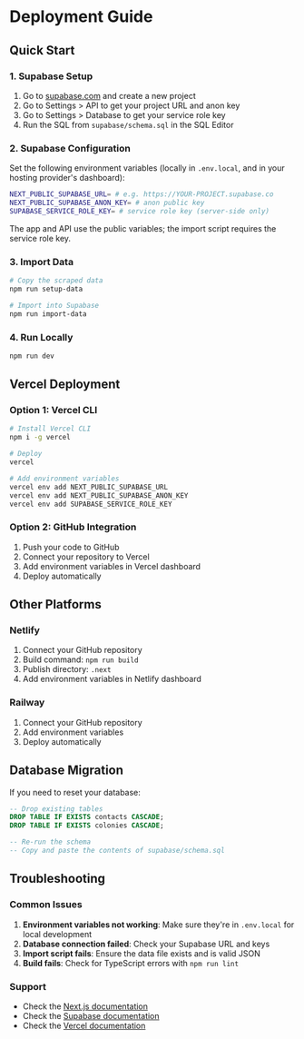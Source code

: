 # Deployment Guide

## Quick Start

### 1. Supabase Setup

1. Go to [supabase.com](https://supabase.com) and create a new project
2. Go to Settings > API to get your project URL and anon key
3. Go to Settings > Database to get your service role key
4. Run the SQL from `supabase/schema.sql` in the SQL Editor

### 2. Supabase Configuration

Set the following environment variables (locally in `.env.local`, and in your hosting provider's dashboard):

```bash
NEXT_PUBLIC_SUPABASE_URL= # e.g. https://YOUR-PROJECT.supabase.co
NEXT_PUBLIC_SUPABASE_ANON_KEY= # anon public key
SUPABASE_SERVICE_ROLE_KEY= # service role key (server-side only)
```

The app and API use the public variables; the import script requires the service role key.

### 3. Import Data

```bash
# Copy the scraped data
npm run setup-data

# Import into Supabase
npm run import-data
```

### 4. Run Locally

```bash
npm run dev
```

## Vercel Deployment

### Option 1: Vercel CLI

```bash
# Install Vercel CLI
npm i -g vercel

# Deploy
vercel

# Add environment variables
vercel env add NEXT_PUBLIC_SUPABASE_URL
vercel env add NEXT_PUBLIC_SUPABASE_ANON_KEY
vercel env add SUPABASE_SERVICE_ROLE_KEY
```

### Option 2: GitHub Integration

1. Push your code to GitHub
2. Connect your repository to Vercel
3. Add environment variables in Vercel dashboard
4. Deploy automatically

## Other Platforms

### Netlify

1. Connect your GitHub repository
2. Build command: `npm run build`
3. Publish directory: `.next`
4. Add environment variables in Netlify dashboard

### Railway

1. Connect your GitHub repository
2. Add environment variables
3. Deploy automatically

## Database Migration

If you need to reset your database:

```sql
-- Drop existing tables
DROP TABLE IF EXISTS contacts CASCADE;
DROP TABLE IF EXISTS colonies CASCADE;

-- Re-run the schema
-- Copy and paste the contents of supabase/schema.sql
```

## Troubleshooting

### Common Issues

1. **Environment variables not working**: Make sure they're in `.env.local` for local development
2. **Database connection failed**: Check your Supabase URL and keys
3. **Import script fails**: Ensure the data file exists and is valid JSON
4. **Build fails**: Check for TypeScript errors with `npm run lint`

### Support

- Check the [Next.js documentation](https://nextjs.org/docs)
- Check the [Supabase documentation](https://supabase.com/docs)
- Check the [Vercel documentation](https://vercel.com/docs)
